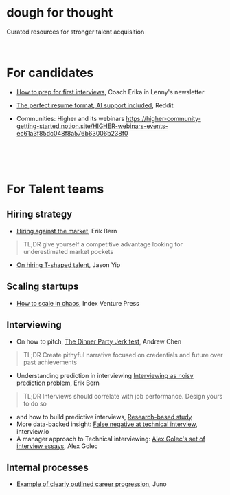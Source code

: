 # dough for thought
Curated resources for stronger talent acquisition

<br>

# For candidates
* [How to prep for first interviews](https://www.lennysnewsletter.com/p/how-to-pass-any-first-round-interview), Coach Erika in Lenny's newsletter
* [The perfect resume format, AI support included](https://www.reddit.com/r/jobs/comments/7y8k6p/im_an_exrecruiter_for_some_of_the_top_companies/), Reddit

* Communities: Higher and its webinars https://higher-community-getting-started.notion.site/HIGHER-webinars-events-ec61a3f85dc048f8a576b63006b238f0

<br>
<br>
<br>

# For Talent teams
## Hiring strategy
* [Hiring against the market](https://erikbern.com/2020/01/13/how-to-hire-smarter-than-the-market-a-toy-model.html), Erik Bern
> TL;DR give yourself a competitive advantage looking for underestimated market pockets
* [On hiring T-shaped talent](https://jchyip.medium.com/why-t-shaped-people-e8706198e437), Jason Yip

## Scaling startups
* [How to scale in chaos](https://www.indexventures.com/index-press/scaling-through-chaos/), Index Venture Press

## Interviewing
* On how to pitch, [The Dinner Party Jerk test](https://andrewchen.com/the-dinner-party-jerk-test/), Andrew Chen
> TL;DR Create pithyful narrative focused on credentials and future over past achievements
* Understanding prediction in interviewing [Interviewing as noisy prediction problem](https://erikbern.com/2018/05/02/interviewing-is-a-noisy-prediction-problem), Erik Bern
> TL;DR Interviews should correlate with job performance. Design yours to do so
* and how to build predictive interviews, [Research-based study](https://orghacking.com/want-to-improve-recruiting-start-by-learning-from-100-years-of-research-schmidt-a1daa29efcfb)
* More data-backed insight: [False negative at technical interview](https://interviewing.io/blog/you-cant-fix-diversity-in-tech-without-fixing-the-technical-interview), interview.io
* A manager approach to Technical interviewing: [Alex Golec's set of interview essays](https://alexgolec.dev/reddit-interview-problems-the-game-of-life/), Alex Golec

## Internal processes
* [Example of clearly outlined career progression](https://juro.notion.site/Career-framework-c9acbf27ec464b81b5bd4b3a22abe6dc), Juno

